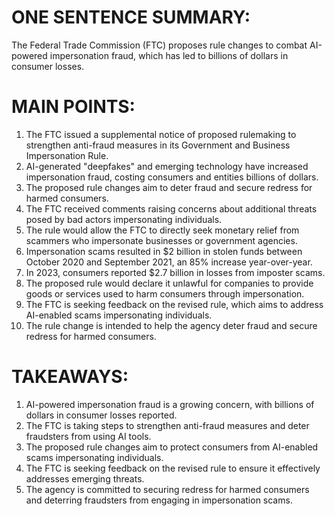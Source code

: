 # ONE SENTENCE SUMMARY:
The Federal Trade Commission (FTC) proposes rule changes to combat AI-powered impersonation fraud, which has led to billions of dollars in consumer losses.

# MAIN POINTS:

1. The FTC issued a supplemental notice of proposed rulemaking to strengthen anti-fraud measures in its Government and Business Impersonation Rule.
2. AI-generated "deepfakes" and emerging technology have increased impersonation fraud, costing consumers and entities billions of dollars.
3. The proposed rule changes aim to deter fraud and secure redress for harmed consumers.
4. The FTC received comments raising concerns about additional threats posed by bad actors impersonating individuals.
5. The rule would allow the FTC to directly seek monetary relief from scammers who impersonate businesses or government agencies.
6. Impersonation scams resulted in $2 billion in stolen funds between October 2020 and September 2021, an 85% increase year-over-year.
7. In 2023, consumers reported $2.7 billion in losses from imposter scams.
8. The proposed rule would declare it unlawful for companies to provide goods or services used to harm consumers through impersonation.
9. The FTC is seeking feedback on the revised rule, which aims to address AI-enabled scams impersonating individuals.
10. The rule change is intended to help the agency deter fraud and secure redress for harmed consumers.

# TAKEAWAYS:

1. AI-powered impersonation fraud is a growing concern, with billions of dollars in consumer losses reported.
2. The FTC is taking steps to strengthen anti-fraud measures and deter fraudsters from using AI tools.
3. The proposed rule changes aim to protect consumers from AI-enabled scams impersonating individuals.
4. The FTC is seeking feedback on the revised rule to ensure it effectively addresses emerging threats.
5. The agency is committed to securing redress for harmed consumers and deterring fraudsters from engaging in impersonation scams.
